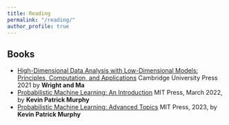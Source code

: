 ```yaml
---
title: Reading
permalink: "/reading/"
author_profile: true
---
```


## Books
* [High-Dimensional Data Analysis with Low-Dimensional Models: Principles, Computation, and Applications](https://book-wright-ma.github.io/) Cambridge University Press 2021 by **Wright and Ma**
* [Probabilistic Machine Learning: An Introduction](https://probml.github.io/pml-book/book1.html) MIT Press, March 2022, by **Kevin Patrick Murphy**
* [Probabilistic Machine Learning: Advanced Topics](https://probml.github.io/pml-book/book2.html) MIT Press, 2023, by **Kevin Patrick Murphy**
